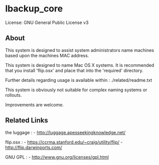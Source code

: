 # lbackup_core #

License: GNU General Public License v3

About
--------

This system is designed to assist system administrators name machines
based upon the machines MAC address.

This system is designed to name Mac OS X systems. It is recommended that 
you install  'flip.osx' and place that into the 'required' directory. 

Further details regarding usage is available within : ./related/readme.txt

This system is obviously not suitable for complex naming systems or rollouts.

Improvements are welcome.

Related Links
---------  

  the luggage :
    - http://luggage.apesseekingknowledge.net/
  
  flip.osx : 
    - https://ccrma.stanford.edu/~craig/utility/flip/
    - http://flip.darwinports.com/
  
  GNU GPL :
    - http://www.gnu.org/licenses/gpl.html

